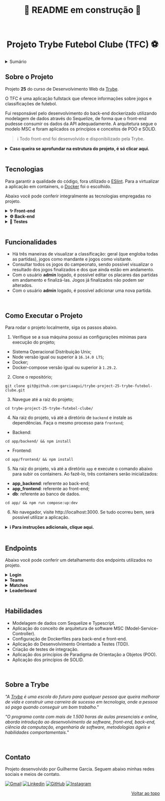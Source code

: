 <h1 align="center">🚧 README em construção 🚧</h1><br />

<a name="readme-top"></a>

<h1 align="center">Projeto Trybe Futebol Clube (TFC) ⚽</h1>

<details>
  <summary>Sumário</summary>
  <ol>
    <li><a href="#sobre-o-projeto">Sobre o Projeto</a></li>
    <li><a href="#tecnologias">Tecnologias</a></li>
    <li><a href="#funcionalidades">Funcionalidades</a></li>
    <li><a href="#como-executar-o-projeto">Como Executar o Projeto</a></li>
    <li><a href="#endpoints">Endpoints</a></li>
    <li><a href="#habilidades">Habilidades</a></li>
    <li><a href="#sobre-a-trybe">Sobre a Trybe</a></li>
    <li><a href="#contato">Contato</a></li>
  </ol>
</details>

## Sobre o Projeto

Projeto **25** do curso de Desenvolvimento Web da [Trybe][trybe-site-url].

O TFC é uma aplicação fullstack que oferece informações sobre jogos e classificações de futebol.

Fui responsável pelo desenvolvimento do back-end dockerizado utilizando modelagem de dados através do Sequelize, de forma que o front-end pudesse consumir os dados da API adequadamente. A arquitetura segue o modelo MSC e foram aplicados os princípios e conceitos de POO e SOLID.

> ℹ️ Todo front-end foi desenvolvido e disponibilizado pela Trybe.

<details>
  <summary><strong> Caso queira se aprofundar na estrutura do projeto, é só clicar aqui.</strong></summary><br />

  O projeto é composto de 4 entidades:

  1️⃣ **Banco de dados:**
  - É um container docker MySQL já configurado no `docker-compose` através de um serviço definido como `db`.
  - Tem o papel de fornecer dados para o serviço de back-end.
  - Durante a execução dos testes sempre vai ser acessado pelo `sequelize` e via porta `3002` do `localhost`;
  - Você também pode conectar a um Cliente MySQL (Workbench, Beekeeper, DBeaver e etc), colocando as credenciais configuradas no `docker-compose` no serviço `db`.

  2️⃣ **Back-end:**
  - Roda na porta `3001` do `localhost`, porta pela qual o front-end faz requisições por padrão;
  - A aplicação é inicializada a partir do arquivo `app/backend/src/server.ts`;
  - O `express` é executado e a aplicação ouve a porta que vem das variáveis de ambiente;
  - Todas as dependências extras (tal como `joi`, `boom`, `express-async-errors`...) devem ser listadas em `app/backend/packages.npm`.

  3️⃣ **Front-end:**
  - Roda na porta `3000` do `localhost`;
  - O front se comunica com serviço de back-end pela url `http://localhost:3001`.

  4️⃣ **Docker:**
  - O `docker-compose` tem a responsabilidade de unir todos os serviços conteinerizados (backend, frontend e db) e subir o projeto completo com o comando `npm run compose:up` ou `npm run compose:up:dev`;
</details>

<br/>

## Tecnologias

Para garantir a qualidade do código, fora utilizado o [ESlint][eslint-url]. Para a virtualizar a aplicação em containers, o [Docker][docker-url] foi o escolhido.


Abaixo você pode conferir integralmente as tecnologias empregadas no projeto. 

<details>
  <summary><strong>✨ Front-end</strong></summary>

- [HTML5][html5-url]
- [CSS3][css3-url]
- [JavaScript][javascript-url]
- [React.js][react-url]
- [React Router][react-router-url]
- [Axios][axios-url]
- [dotenv][dotenv-url]
---
</details>

<details>
  <summary><strong>⚙️ Back-end</strong></summary>

- [Node.js][node-url]
- [Typescript][typescript-url]
- [MySQL][mysql-url]
- [Express][express-url]
- [Sequelize][sequelize-url]
- [JWT][jwt-url]
- [Bcryptjs][bcryptjs-url]
- [dotenv][dotenv-url]
---
</details>

<details>
  <summary><strong>🧪 Testes</strong></summary>

- [Chai][chai-url]
- [Mocha][mocha-url]
- [Sinon.js][sinon-url]
---
</details>

<br/>

## Funcionalidades
<ul>
  <li>Há três maneiras de visualizar a classificação: geral (que engloba todas as partidas), jogos como mandante e jogos como visitante.</li>
  <li>Consultar todos os jogos do campeonato, sendo possível visualizar o resultado dos jogos finalizados e dos que ainda estão em andamento.</li>
  <li>Com o usuário <strong>admin</strong> logado, é possível editar os placares das partidas em andamento e finalizá-las. Jogos já finalizados não podem ser alterados.</li>
  <li>Com o usuário <strong>admin</strong> logado, é possível adicionar uma nova partida.</li>
</ul>

<br/>

## Como Executar o Projeto
Para rodar o projeto localmente, siga os passos abaixo.
<!-- Caso deseje somente testar a aplicação, [clique aqui][project-url]. -->

1. Verifique se a sua máquina possui as configurações mínimas para execução do projeto;
 - Sistema Operacional Distribuição Unix;
 - Node versão igual ou superior à `16.14.0 LTS`;
 - Docker;
 - Docker-compose versão igual ou superior à `1.29.2`.

2. Clone o repositório;
```
git clone git@github.com:garciaagui/trybe-project-25-trybe-futebol-clube.git
```

3. Navegue até a raiz do projeto;
```
cd trybe-project-25-trybe-futebol-clube/
```

4. Na raiz do projeto, vá até a diretório de `backend` e instale as dependências. Faça o mesmo processo para `frontend`;
  - Backend:
  ```
  cd app/backend/ && npm install
  ```
  - Frontend:
  ```
  cd app/frontend/ && npm install
  ```

5. Na raiz do projeto, vá até a diretório `app` e execute o comando abaixo para subir os containers. Ao fazê-lo, três containers serão inicializados:
- **app_backend**: referente ao back-end; 
- **app_frontend**: referente ao front-end;
- **db**: referente ao banco de dados.
```
cd app/ && npm run compose:up:dev
```

6. No navegador, visite http://localhost:3000. Se tudo ocorreu bem, será possível utilizar a aplicação.

<details>
  <summary><strong> ℹ️ Para instruções adicionais, clique aqui.</strong></summary><br />

  - Para executar os testes do back-end, vá até o diretório `app/backend/` e utilize o comando abaixo.
  ```
  npm run test:coverage
  ```

  - Para inicializar a aplicação fora do container e conectar com seu banco local, siga os passos abaixo.
  1. Vá até o diretório `app/backend/`;
  2. Renomeie o arquivo `.env.example` para `.env`;
  3. Configure os valores de acordo com o cenário do seu ambiente (credenciais de banco de dados, secrets desejadas e etc). 
</details>

<br/>

## Endpoints

Abaixo você pode conferir um detalhamento dos endpoints utilizados no projeto.

<details>
  <summary><strong>Login</strong></summary>

  ### POST /login
  - Valida o login do usuário e retorna um token gerado com jsonwebtoken (jwt).

  ### GET /login/validate
  - Valida o login do usuário e retorna o `role` (admin ou user) do usuário.
  ---
</details>

<details>
  <summary><strong>Teams</strong></summary>
  
  ### GET /teams
  - Retorna todos os times registrados no banco de dados.

  ### GET /teams/:id
  - Retorna o time de acordo com o id passado no endpoint.
  ---
</details>
  
<details>
  <summary><strong>Matches</strong></summary>
  
  ### GET /matches
  - Retorna todas as partidas registradas no banco de dados.

  ### POST /matches
  - Registra uma nova partida.

  ### PATCH /matches/:id
  - Atualiza o placar da partida cujo id foi passado no endpoint.

  ### PATCH /matches/:id/finish
  - Finaliza a partida cujo id foi passado no endpoint.
  ---
</details>

<details>
  <summary><strong>Leaderboard</strong></summary>
  
  ### GET /leaderboard
  - Descrição: Retorna a classificação geral do campeonato (considera todas as partidas).

  ### GET /leaderboard/home
  - Descrição: Retorna a classificação baseada somente nos jogos disputados em casa.

  ### GET /leaderboard/away
  - Descrição: Retorna a classificação baseada somente nos jogos disputados como visitante.
  ---
</details>

<br/>

## Habilidades
<ul>
  <li>Modelagem de dados com Sequelize e Typescript.</li>
  <li>Aplicação do conceito de arquitetura de software MSC (Model-Service-Controller).</li>
  <li>Configuração de Dockerfiles para back-end e front-end.</li>
  <li>Aplicação do Desenvolvimento Orientado a Testes (TDD).</li>
  <li>Criação de testes de integração.</li>
  <li>Aplicação dos princípios de Paradigma de Orientação a Objetos (POO).</li>
  <li>Aplicação dos princípios de SOLID.</li>
</ul>

<br/>

## Sobre a Trybe
_"A [Trybe][trybe-site-url] é uma escola do futuro para qualquer pessoa que queira melhorar de vida e construir uma carreira de sucesso em tecnologia, onde a pessoa só paga quando conseguir um bom trabalho."_

_"O programa conta com mais de 1.500 horas de aulas presenciais e online, aborda introdução ao desenvolvimento de software, front-end, back-end, ciência da computação, engenharia de software, metodologias ágeis e habilidades comportamentais._"

<br/>

## Contato
Projeto desenvolvido por Guilherme Garcia. Seguem abaixo minhas redes sociais e meios de contato.

[![Gmail][gmail-badge]][gmail-url]
[![Linkedin][linkedin-badge]][linkedin-url]
[![GitHub][github-badge]][github-url]
[![Instagram][instagram-badge]][instagram-url]

<p align="right"><a href="#readme-top">Voltar ao topo</a></p>

<!-- MARKDOWN LINKS & IMAGES -->
[trybe-site-url]: https://www.betrybe.com/
<!-- [project-demo]: -->
<!-- [project-url]: -->

[axios-url]: https://axios-http.com/docs/intro
[bcryptjs-url]: https://www.npmjs.com/package/bcryptjs
[chai-url]: https://www.chaijs.com/
[cors-url]: https://www.npmjs.com/package/cors
[css3-url]: https://developer.mozilla.org/en-US/docs/Web/CSS
[docker-url]: https://www.docker.com/
[dotenv-url]: https://www.dotenv.org/
[eslint-url]: https://eslint.org/
[express-url]: https://expressjs.com/
[html5-url]: https://developer.mozilla.org/en-US/docs/Web/HTML
[javascript-url]: https://developer.mozilla.org/en-US/docs/Web/JavaScript
[jest-url]: https://jestjs.io/
[jwt-url]: https://jwt.io/
[mocha-url]: https://mochajs.org/
[mysql-url]: https://www.mysql.com/
[node-url]: https://nodejs.org/en/
[react-url]: https://reactjs.org/
[react-router-url]: https://reactrouter.com/en/main
[sequelize-url]: https://sequelize.org/
[sinon-url]: https://sinonjs.org/
[typescript-url]: https://www.typescriptlang.org/


[gmail-badge]: https://img.shields.io/badge/Gmail-D14836?style=for-the-badge&logo=gmail&logoColor=white
[gmail-url]: mailto:garciaguig@gmail.com
[linkedin-badge]: https://img.shields.io/badge/LinkedIn-0077B5?style=for-the-badge&logo=linkedin&logoColor=white
[linkedin-url]: https://www.linkedin.com/in/garciaagui/
[github-badge]: https://img.shields.io/badge/GitHub-100000?style=for-the-badge&logo=github&logoColor=white
[github-url]: https://github.com/garciaagui
[instagram-badge]: https://img.shields.io/badge/Instagram-E4405F?style=for-the-badge&logo=instagram&logoColor=white
[instagram-url]: https://www.instagram.com/garciaagui/